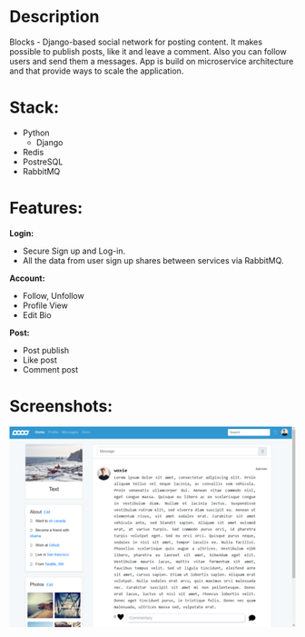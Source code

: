 # Description

Blocks - Django-based social network for posting content. It makes possible to publish posts, like it and leave a comment. Also you can follow users and send them a messages. App is build on microservice architecture and that provide ways to scale the application.
 
# Stack:

* Python
     - Django
* Redis
* PostreSQL
* RabbitMQ
  
# Features:

**Login:**

* Secure Sign up and Log-in.
* All the data from user sign up shares between services via RabbitMQ.
  
**Account:**

* Follow, Unfollow
* Profile View
* Edit Bio
  
**Post:**

* Post publish
* Like post
* Comment post
  
# Screenshots:

![img-0](https://github.com/Wox1e/blocks/blob/main/assets/image_0.png)














